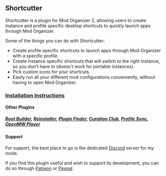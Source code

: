 ## Shortcutter
Shortcutter is a plugin for Mod Organizer 2, allowing users to create instance and profile specific desktop shortcuts to quickly launch apps through Mod Organizer.

Some of the things you can do with Shortcutter:
- Create profile specific shortcuts to launch apps through Mod Organizer with a specific profile.
- Create instance specific shortcuts that will switch to the right instance, so you don't have to (doesn't work for portable instances).
- Pick custom icons for your shortcuts.
- Easily run all your different mod configurations conveniently, without having to open Mod Organizer.

### [Installation Instructions](https://kezyma.github.io/?p=shortcutter)

#### Other Plugins
##### [Root Builder](https://www.nexusmods.com/skyrimspecialedition/mods/31720), [Reinstaller](https://www.nexusmods.com/skyrimspecialedition/mods/59292), [Plugin Finder](https://www.nexusmods.com/skyrimspecialedition/mods/59869), [Curation Club](https://www.nexusmods.com/skyrimspecialedition/mods/60552), [Profile Sync](https://www.nexusmods.com/skyrimspecialedition/mods/60690), [OpenMW Player](https://www.nexusmods.com/morrowind/mods/52345)

#### Support
For support, the best place to go is the dedicated [Discord](https://discord.gg/kPA3RrxAYz) server for my mods.

If you find this plugin useful and wish to support its development, you can do so through [Patreon](https://www.patreon.com/KezymaOnline) or [Paypal](https://paypal.me/kezyma). 